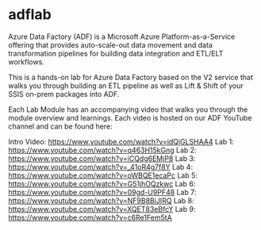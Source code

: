# adflab

Azure Data Factory (ADF) is a Microsoft Azure Platform-as-a-Service offering that provides auto-scale-out data movement and data transformation pipelines for building data integration and ETL/ELT workflows.

This is a hands-on lab for Azure Data Factory based on the V2 service that walks you through building an ETL pipeline as well as Lift & Shift of your SSIS on-prem packages into ADF.

Each Lab Module has an accompanying video that walks you through the module overview and learnings. Each video is hosted on our ADF YouTube channel and can be found here:

Intro Video: https://www.youtube.com/watch?v=idQjGLSHAA4
Lab 1: https://www.youtube.com/watch?v=q463H15kGng
Lab 2: https://www.youtube.com/watch?v=iCQdg6EMjP8
Lab 3: https://www.youtube.com/watch?v=_41oR4g7f8Y
Lab 4: https://www.youtube.com/watch?v=oWBQE1ecaPc
Lab 5: https://www.youtube.com/watch?v=G51jhOQzkwc
Lab 6: https://www.youtube.com/watch?v=09gd-U9PF48
Lab 7: https://www.youtube.com/watch?v=NF9B8BiJIRQ
Lab 8: https://www.youtube.com/watch?v=XQET83eBfcY
Lab 9: https://www.youtube.com/watch?v=c6Re1Fem5tA
